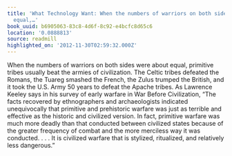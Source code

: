 ```yaml
---
title: 'What Technology Want: When the numbers of warriors on both sides were about
  equal,…'
book_uuid: b6905063-83c8-4d6f-8c92-e4bcfc8d65c6
location: '0.0888813'
source: readmill
highlighted_on: '2012-11-30T02:59:32.000Z'
---
```


When the numbers of warriors on both sides were about equal, primitive tribes usually beat the armies of civilization. The Celtic tribes defeated the Romans, the Tuareg smashed the French, the Zulus trumped the British, and it took the U.S. Army 50 years to defeat the Apache tribes. As Lawrence Keeley says in his survey of early warfare in War Before Civilization, “The facts recovered by ethnographers and archaeologists indicated unequivocally that primitive and prehistoric warfare was just as terrible and effective as the historic and civilized version. In fact, primitive warfare was much more deadly than that conducted between civilized states because of the greater frequency of combat and the more merciless way it was conducted. . . . It is civilized warfare that is stylized, ritualized, and relatively less dangerous.”